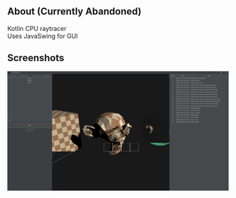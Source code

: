 ## About (Currently Abandoned)
Kotlin CPU raytracer  
Uses JavaSwing for GUI  

## Screenshots
![](screens/editor_view.png)
